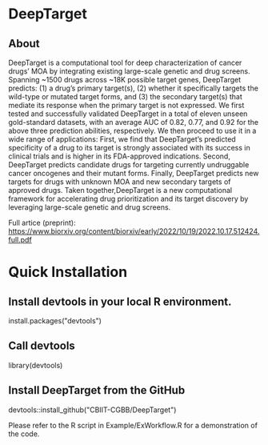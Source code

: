 # DeepTarget
## About
DeepTarget is a computational tool for deep characterization of cancer drugs’ MOA by integrating existing large-scale genetic and drug screens. Spanning ~1500 drugs across ~18K possible target genes, DeepTarget predicts: (1) a drug’s primary target(s), (2) whether it specifically targets the wild-type or mutated target forms, and (3) the secondary target(s) that mediate its response when the primary target is not expressed. We first tested and successfully validated DeepTarget in a total of eleven unseen gold-standard datasets, with an average AUC of 0.82, 0.77, and 0.92 for the above three prediction abilities, respectively. We then proceed to use it in a wide range of applications: First, we find that DeepTarget’s predicted specificity of a drug to its target is strongly associated with its success in clinical trials and is higher in its FDA-approved indications. Second, DeepTarget predicts candidate drugs for targeting currently undruggable cancer oncogenes and their mutant forms. Finally, DeepTarget predicts new targets for drugs with unknown MOA and new secondary targets of approved drugs. Taken together,DeepTarget is a new computational framework for accelerating drug prioritization and its target discovery by leveraging large-scale genetic and drug screens.

Full artice (preprint): https://www.biorxiv.org/content/biorxiv/early/2022/10/19/2022.10.17.512424.full.pdf

# Quick Installation
## Install devtools in your local R environment.
install.packages("devtools")
## Call devtools
library(devtools)
## Install DeepTarget from the GitHub
devtools::install_github("CBIIT-CGBB/DeepTarget")


Please refer to the R script in Example/ExWorkflow.R for a demonstration of the code.
